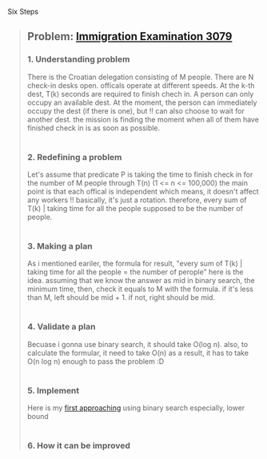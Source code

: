 Six Steps
<br />

> ## Problem: [Immigration Examination 3079](https://www.acmicpc.net/problem/3079)
>
> ### 1. Understanding problem
>  There is the Croatian delegation consisting of M people. There are N check-in desks open.
  officals operate at different speeds. At the k-th dest, T(k) seconds are required to finish chech in.
  A person can only occupy an available dest. At the moment, the person can immediately occupy the dest
  (if there is one), but !! can also choose to wait for another dest. the mission is finding the moment
  when all of them have finished check in is as soon as possible.
> <br />
> <br />
> ### 2. Redefining a problem
>  Let's assume that predicate P is taking the time to finish check in for the number of M people through T(n) 
  (1 <= n <= 100,000) the main point is that each offical is independent which means, it doesn't affect 
  any workers !! basically, it's just a rotation. therefore, every sum of T(k) | taking time for 
  all the people supposed to be the number of people.
> <br />
> <br />
> ### 3. Making a plan
>  As i mentioned eariler, the formula for result, "every sum of T(k) | taking time for 
  all the people = the number of perople" here is the idea. assuming that we know the answer 
  as mid in binary search, the minimum time, then, check it equals to M with the formula. 
  if it's less than M, left should be mid + 1. if not, right should be mid.
> <br />
> <br />
> ### 4. Validate a plan
>  Becuase i gonna use binary search, it should take O(log n). also, to calculate the formular, it need 
   to take O(n) as a result, it has to take O(n log n) enough to pass the problem :D
> <br />
> <br />
> ### 5. Implement
> Here is my [first approaching](https://github.com/DevStevenLee/Algorithm/blob/master/BinarySearch/ImmigrationExamination_3079/ImmigrationExamination_3079_Steven.java) using binary search especially, lower bound
> <br /> 
> <br />
> ### 6. How it can be improved
>
>
>

